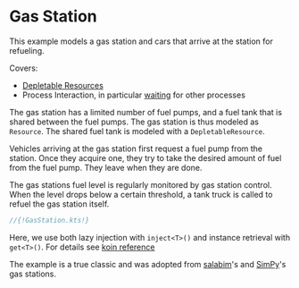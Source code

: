 # Gas Station

This example models a gas station and cars that arrive at the station for refueling.

Covers:

* [Depletable Resources](../resource.md#)
* Process Interaction, in particular [waiting](../component.md#wait) for other processes

The gas station has a limited number of fuel pumps, and a fuel tank that is shared between the fuel pumps. The gas station is thus modeled as `Resource`. The shared fuel tank is modeled with a `DepletableResource`.

Vehicles arriving at the gas station first request a fuel pump from the station. Once they acquire one, they try to take the desired amount of fuel from the fuel pump. They leave when they are done.

The gas stations fuel level is regularly monitored by gas station control. When the level drops below a certain threshold, a tank truck is called to refuel the gas station itself.

```kotlin
//{!GasStation.kts!}
```

Here,  we use both lazy injection with `inject<T>()` and instance retrieval with `get<T>()`. For details see [koin reference](https://doc.insert-koin.io/#/koin-core/injection-parameters)

The example is a true classic and was adopted from [salabim](https://github.com/salabim/salabim/blob/master/sample%20models/Gas%20station.py)'s and [SimPy](https://simpy.readthedocs.io/en/2.3.1/examples/gas_station_refuel.html)'s gas stations.
